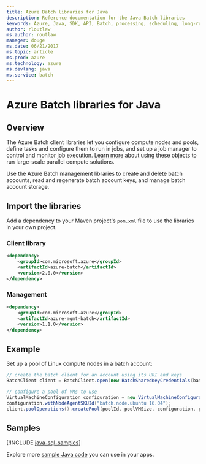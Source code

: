 ```yaml
---
title: Azure Batch libraries for Java
description: Reference documentation for the Java Batch libraries 
keywords: Azure, Java, SDK, API, Batch, processing, scheduling, long-running
author: rloutlaw
ms.author: routlaw
manager: douge
ms.date: 06/21/2017
ms.topic: article
ms.prod: azure
ms.technology: azure
ms.devlang: java
ms.service: batch
---
```


# Azure Batch libraries for Java

## Overview

The Azure Batch client libraries let you configure compute nodes and pools, define tasks and configure them to run in jobs, and set up a job manager to control and monitor job execution. [Learn more](https://docs.microsoft.com/en-us/azure/batch/batch-api-basics) about using these objects to run large-scale parallel compute solutions.

Use the Azure Batch management libraries to create and delete batch accounts, read and regenerate batch account keys, and manage batch account storage.

## Import the libraries

Add a dependency to your Maven project's `pom.xml` file to use the libraries in your own project.

### Client library

```XML
<dependency>
    <groupId>com.microsoft.azure</groupId>
    <artifactId>azure-batch</artifactId>
    <version>2.0.0</version>
</dependency>
```   

### Management 

```XML
<dependency>
    <groupId>com.microsoft.azure</groupId>
    <artifactId>azure-mgmt-batch</artifactId>
    <version>1.1.0</version>
</dependency>
```

## Example

Set up a pool of Linux compute nodes in a batch account:

```java
// create the batch client for an account using its URI and keys
BatchClient client = BatchClient.open(new BatchSharedKeyCredentials(batchUri, batchAccount, batchKey));

// configure a pool of VMs to use 
VirtualMachineConfiguration configuration = new VirtualMachineConfiguration();
configuration.withNodeAgentSKUId("batch.node.ubuntu 16.04");
client.poolOperations().createPool(poolId, poolVMSize, configuration, poolVMCount);
```

## Samples

[!INCLUDE [java-sql-samples](../docs-ref-conceptual/includes/batch.md)]


Explore more [sample Java code](https://azure.microsoft.com/resources/samples/?platform=java) you can use in your apps.
